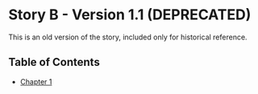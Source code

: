 # Story B - Version 1.1 (DEPRECATED)

This is an old version of the story, included only for historical reference.

## Table of Contents

- [Chapter 1](ch1.md)
